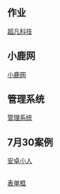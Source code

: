 ## 作业
<a href="https://nongjianzhen659.github.io/超凡科技/index.html">超凡科技</a>
## 小鹿网
<a href="https://nongjianzhen659.github.io/小鹿/index.html">小鹿网</a>
## 管理系统
<a href="https://nongjianzhen659.github.io/管理系统/index.html">管理系统</a>
## 7月30案例
<a href="https://nongjianzhen659.github.io/7.30案例/安卓小人.html">安卓小人</a>
##
<a href="https://nongjianzhen659.github.io/7.30案例/表单框.html">表单框</a>
